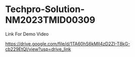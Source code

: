 # Techpro-Solution-NM2023TMID00309

Link For Demo Video

https://drive.google.com/file/d/1TA60hS6kMll4zD2ZI-T8kG-cb229EtQl/view?usp=drive_link
